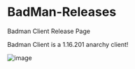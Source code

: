 # BadMan-Releases
Badman Client Release Page

Badman Client is a 1.16.201 anarchy client!

![image](https://user-images.githubusercontent.com/67423571/113935417-73752600-97ee-11eb-8a5b-6590088d4777.png)

